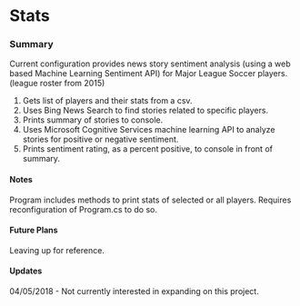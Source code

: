 # Stats

### Summary
Current configuration provides news story sentiment analysis (using a web based Machine Learning Sentiment API) for Major League Soccer players. (league roster from 2015)

1. Gets list of players and their stats from a csv.
2. Uses Bing News Search to find stories related to specific players.
3. Prints summary of stories to console.
4. Uses Microsoft Cognitive Services machine learning API to analyze stories for positive or negative sentiment.
5. Prints sentiment rating, as a percent positive, to console in front of summary.

#### Notes
Program includes methods to print stats of selected or all players.  Requires reconfiguration of Program.cs to do so.

#### Future Plans
Leaving up for reference.

#### Updates
04/05/2018 - Not currently interested in expanding on this project. 

